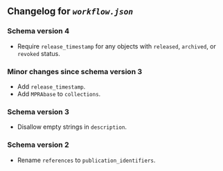 ## Changelog for *`workflow.json`*

### Schema version 4

* Require `release_timestamp` for any objects with `released`, `archived`, or `revoked` status.

### Minor changes since schema version 3

* Add `release_timestamp`.
* Add `MPRAbase` to `collections`.

### Schema version 3

* Disallow empty strings in `description`.

### Schema version 2

* Rename `references` to `publication_identifiers`.

